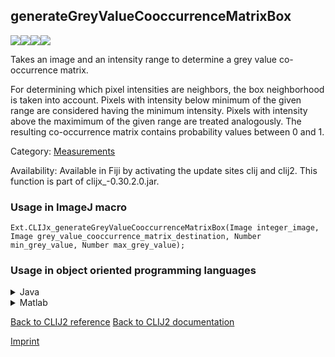 ## generateGreyValueCooccurrenceMatrixBox
<img src="images/mini_empty_logo.png"/><img src="images/mini_empty_logo.png"/><img src="images/mini_clijx_logo.png"/><img src="images/mini_empty_logo.png"/>

Takes an image and an intensity range to determine a grey value co-occurrence matrix.

For determining which pixel intensities are neighbors, the box neighborhood is taken into account.
Pixels with intensity below minimum of the given range are considered having the minimum intensity.
Pixels with intensity above the maximimum of the given range are treated analogously.
The resulting co-occurrence matrix contains probability values between 0 and 1.

Category: [Measurements](https://clij.github.io/clij2-docs/reference__measurement)

Availability: Available in Fiji by activating the update sites clij and clij2.
This function is part of clijx_-0.30.2.0.jar.

### Usage in ImageJ macro
```
Ext.CLIJx_generateGreyValueCooccurrenceMatrixBox(Image integer_image, Image grey_value_cooccurrence_matrix_destination, Number min_grey_value, Number max_grey_value);
```


### Usage in object oriented programming languages



<details>

<summary>
Java
</summary>
<pre class="highlight">// init CLIJ and GPU
import net.haesleinhuepf.clijx.CLIJx;
import net.haesleinhuepf.clij.clearcl.ClearCLBuffer;
CLIJx clijx = CLIJx.getInstance();

// get input parameters
ClearCLBuffer integer_image = clijx.push(integer_imageImagePlus);
grey_value_cooccurrence_matrix_destination = clijx.create(integer_image);
float min_grey_value = 1.0;
float max_grey_value = 2.0;
</pre>

<pre class="highlight">
// Execute operation on GPU
clijx.generateGreyValueCooccurrenceMatrixBox(integer_image, grey_value_cooccurrence_matrix_destination, min_grey_value, max_grey_value);
</pre>

<pre class="highlight">
// show result
grey_value_cooccurrence_matrix_destinationImagePlus = clijx.pull(grey_value_cooccurrence_matrix_destination);
grey_value_cooccurrence_matrix_destinationImagePlus.show();

// cleanup memory on GPU
clijx.release(integer_image);
clijx.release(grey_value_cooccurrence_matrix_destination);
</pre>

</details>



<details>

<summary>
Matlab
</summary>
<pre class="highlight">% init CLIJ and GPU
clijx = init_clatlabx();

% get input parameters
integer_image = clijx.pushMat(integer_image_matrix);
grey_value_cooccurrence_matrix_destination = clijx.create(integer_image);
min_grey_value = 1.0;
max_grey_value = 2.0;
</pre>

<pre class="highlight">
% Execute operation on GPU
clijx.generateGreyValueCooccurrenceMatrixBox(integer_image, grey_value_cooccurrence_matrix_destination, min_grey_value, max_grey_value);
</pre>

<pre class="highlight">
% show result
grey_value_cooccurrence_matrix_destination = clijx.pullMat(grey_value_cooccurrence_matrix_destination)

% cleanup memory on GPU
clijx.release(integer_image);
clijx.release(grey_value_cooccurrence_matrix_destination);
</pre>

</details>



[Back to CLIJ2 reference](https://clij.github.io/clij2-docs/reference)
[Back to CLIJ2 documentation](https://clij.github.io/clij2-docs)

[Imprint](https://clij.github.io/imprint)
